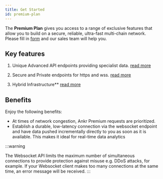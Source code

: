 ```yaml
---
title: Get Started
id: premium-plan
---
```



The **Premium Plan** gives you access to a range of exclusive features that allow you to build on a secure, reliable, ultra-fast multi-chain network. Please fill in [form](https://4f4a8balgjw.typeform.com/to/Q0pbns3g) and our sales team will help you. 


## Key features

1. Unique Advanced API endpoints providing specialist data. [read more](../../products/v2/premium-security)  

2. Secure and Private endpoints for https and wss. [read more](../../products/v2/premium-endpoints)

3. Hybrid Infrastructure** [read more](../../products/v2/hybrid-infra)






## Benefits

Enjoy the following benefits:

* At times of network congestion, Ankr Premium requests are prioritized.
* Establish a durable, low-latency connection via the websocket endpoint and have data pushed incrementally directly to you as soon as it is available. This makes it ideal for real-time data analytics

:::warning

The Websocket API limits the maximum number of simultaneous connections to provide protection against misuse e.g. DDoS attacks, for example. If your Websocket client makes too many connections at the same time, an error message will be received.
:::



